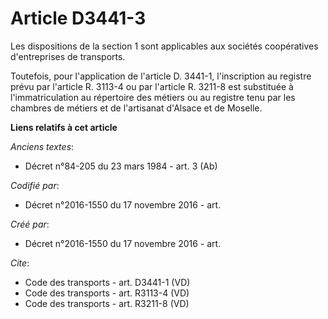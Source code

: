 # Article D3441-3

Les dispositions de la section 1 sont applicables aux sociétés coopératives d'entreprises de transports. 

Toutefois, pour l'application de l'article D. 3441-1, l'inscription au registre prévu par l'article R. 3113-4 ou par
l'article R. 3211-8 est substituée à l'immatriculation au répertoire des métiers ou au registre tenu par les chambres de
métiers et de l'artisanat d'Alsace et de Moselle.

**Liens relatifs à cet article**

_Anciens textes_:

  - Décret n°84-205 du 23 mars 1984 - art. 3 (Ab)

_Codifié par_:

  - Décret n°2016-1550 du 17 novembre 2016 - art.

_Créé par_:

  - Décret n°2016-1550 du 17 novembre 2016 - art.

_Cite_:

  - Code des transports - art. D3441-1 (VD)
  - Code des transports - art. R3113-4 (VD)
  - Code des transports - art. R3211-8 (VD)
